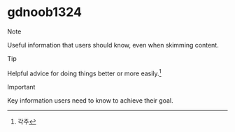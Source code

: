 # gdnoob1324

> [!NOTE]
> Useful information that users should know, even when skimming content.

> [!TIP]
> Helpful advice for doing things better or more easily.[^1]

> [!IMPORTANT]
> Key information users need to know to achieve their goal.

[^1]: 각주
